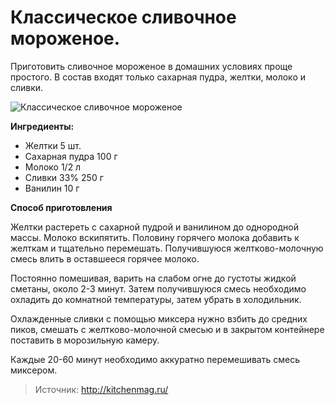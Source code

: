 # Классическое сливочное мороженое.
Приготовить сливочное мороженое в домашних условиях проще простого. В состав входят только сахарная пудра, желтки, молоко и сливки.

![Классическое сливочное мороженое](/images/Kulinar/IceCream/ice_cream_012.jpg 'Классическое сливочное мороженое')

**Ингредиенты:**

- Желтки 5 шт.
- Сахарная пудра 100 г
- Молоко 1/2 л
- Сливки 33% 250 г
- Ванилин 10 г

**Способ приготовления**

Желтки растереть с сахарной пудрой и ванилином до однородной массы. Молоко вскипятить. Половину горячего молока добавить к желткам и тщательно перемешать. Получившуюся желтково-молочную смесь влить в оставшееся горячее молоко. 

Постоянно помешивая, варить на слабом огне до густоты жидкой сметаны, около 2-3 минут. Затем получившуюся смесь необходимо охладить до комнатной температуры, затем убрать в холодильник. 

Охлажденные сливки с помощью миксера нужно взбить до средних пиков, смешать с желтково-молочной смесью и в закрытом контейнере поставить в морозильную камеру. 

Каждые 20-60 минут необходимо аккуратно перемешивать смесь миксером.

> Источник: http://kitchenmag.ru/
